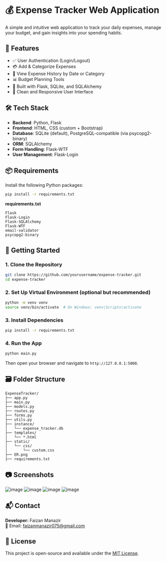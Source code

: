 # 💰 Expense Tracker Web Application

A simple and intuitive web application to track your daily expenses, manage your budget, and gain insights into your spending habits.

## 📝 Features

- ✅ User Authentication (Login/Logout)
- 💳 Add & Categorize Expenses
- 📅 View Expense History by Date or Category
- 📊 Budget Planning Tools
- 🧱 Built with Flask, SQLite, and SQLAlchemy
- 🎨 Clean and Responsive User Interface

## 🛠️ Tech Stack

- **Backend**: Python, Flask
- **Frontend**: HTML, CSS (custom + Bootstrap)
- **Database**: SQLite (default), PostgreSQL-compatible (via psycopg2-binary)
- **ORM**: SQLAlchemy
- **Form Handling**: Flask-WTF
- **User Management**: Flask-Login

## 📦 Requirements

Install the following Python packages:

```bash
pip install -r requirements.txt
```

**requirements.txt**
```
Flask
Flask-Login
Flask-SQLAlchemy
Flask-WTF
email-validator
psycopg2-binary
```

## 🚀 Getting Started

### 1. Clone the Repository
```bash
git clone https://github.com/yourusername/expense-tracker.git
cd expense-tracker
```

### 2. Set Up Virtual Environment (optional but recommended)
```bash
python -m venv venv
source venv/bin/activate  # On Windows: venv\Scripts\activate
```

### 3. Install Dependencies
```bash
pip install -r requirements.txt
```

### 4. Run the App
```bash
python main.py
```

Then open your browser and navigate to `http://127.0.0.1:5000`.

## 🗃️ Folder Structure

```
ExpenseTracker/
├── app.py
├── main.py
├── models.py
├── routes.py
├── forms.py
├── utils.py
├── instance/
│   └── expense_tracker.db
├── templates/
│   └── *.html
├── static/
│   └── css/
│       └── custom.css
├── ER.png
├── requirements.txt
```

## 📷 Screenshots

![image](https://github.com/user-attachments/assets/bfaaf3cd-c0ac-4544-8377-7ef30e79a2f1)
![image](https://github.com/user-attachments/assets/fb7fb5b3-9164-4465-a14a-804e2396c1cd)
![image](https://github.com/user-attachments/assets/3e00bef8-44f2-4fe8-a7dc-d37b32741d9b)
![image](https://github.com/user-attachments/assets/eca5915b-8746-47a9-bab7-fb7daebc3a55)


## 📬 Contact

**Developer:** Faizan Manazir  
📧 Email: faizanmanazir075@gmail.com

## 📄 License

This project is open-source and available under the [MIT License](LICENSE).
